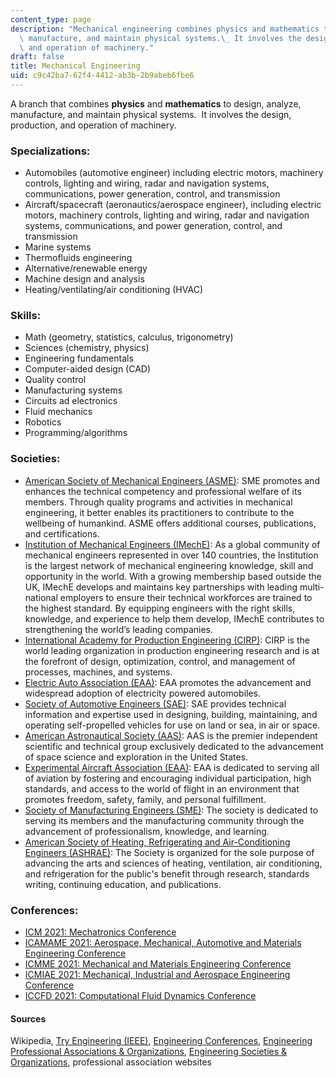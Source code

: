 ```yaml
---
content_type: page
description: "Mechanical engineering combines physics and mathematics to design, analyze,\
  \ manufacture, and maintain physical systems.\_ It involves the design, production,\
  \ and operation of machinery."
draft: false
title: Mechanical Engineering
uid: c9c42ba7-62f4-4412-ab3b-2b9abeb6fbe6
---
```

A branch that combines **physics** and **mathematics** to design, analyze, manufacture, and maintain physical systems.  It involves the design, production, and operation of machinery.

### Specializations:

- Automobiles (automotive engineer) including electric motors, machinery controls, lighting and wiring, radar and navigation systems, communications, power generation, control, and transmission
- Aircraft/spacecraft (aeronautics/aerospace engineer), including electric motors, machinery controls, lighting and wiring, radar and navigation systems, communications, and power generation, control, and transmission
- Marine systems
- Thermofluids engineering
- Alternative/renewable energy
- Machine design and analysis
- Heating/ventilating/air conditioning (HVAC)

### Skills:

- Math (geometry, statistics, calculus, trigonometry)
- Sciences (chemistry, physics)
- Engineering fundamentals
- Computer-aided design (CAD)
- Quality control
- Manufacturing systems
- Circuits ad electronics
- Fluid mechanics
- Robotics
- Programming/algorithms

### Societies:

- [American Society of Mechanical Engineers (ASME)](https://www.asme.org): SME promotes and enhances the technical competency and professional welfare of its members. Through quality programs and activities in mechanical engineering, it better enables its practitioners to contribute to the wellbeing of humankind. ASME offers additional courses, publications, and certifications.
- [Institution of Mechanical Engineers (IMechE)](https://www.imeche.org/): As a global community of mechanical engineers represented in over 140 countries, the Institution is the largest network of mechanical engineering knowledge, skill and opportunity in the world. With a growing membership based outside the UK, IMechE develops and maintains key partnerships with leading multi-national employers to ensure their technical workforces are trained to the highest standard. By equipping engineers with the right skills, knowledge, and experience to help them develop, IMechE contributes to strengthening the world’s leading companies.
- [International Academy for Production Engineering (CIRP)](https://www.cirp.net/): CIRP is the world leading organization in production engineering research and is at the forefront of design, optimization, control, and management of processes, machines, and systems.
- [Electric Auto Association (EAA)](https://www.myeva.org/): EAA promotes the advancement and widespread adoption of electricity powered automobiles.
- [Society of Automotive Engineers (SAE)](http://www.sae.org): SAE provides technical information and expertise used in designing, building, maintaining, and operating self-propelled vehicles for use on land or sea, in air or space.
- [American Astronautical Society (AAS)](http://www.astronautical.org): AAS is the premier independent scientific and technical group exclusively dedicated to the advancement of space science and exploration in the United States.
- [Experimental Aircraft Association (EAA)](http://www.eaa.org): EAA is dedicated to serving all of aviation by fostering and encouraging individual participation, high standards, and access to the world of flight in an environment that promotes freedom, safety, family, and personal fulfillment.
- [Society of Manufacturing Engineers (SME)](http://www.sme.org): The society is dedicated to serving its members and the manufacturing community through the advancement of professionalism, knowledge, and learning.
- [American Society of Heating, Refrigerating and Air-Conditioning Engineers (ASHRAE)](http://www.ashrae.org): The Society is organized for the sole purpose of advancing the arts and sciences of heating, ventilation, air conditioning, and refrigeration for the public's benefit through research, standards writing, continuing education, and publications.

### Conferences:

- [ICM 2021: Mechatronics Conference](https://waset.org/mechatronics-conference-in-june-2021-in-venice)
- [ICAMAME 2021: Aerospace, Mechanical, Automotive and Materials Engineering Conference](https://waset.org/aerospace-mechanical-automotive-and-materials-engineering-conference-in-december-2021-in-vienna)
- [ICMME 2021: Mechanical and Materials Engineering Conference](https://waset.org/mechanical-and-materials-engineering-conference-in-october-2021-in-paris)
- [ICMIAE 2021: Mechanical, Industrial and Aerospace Engineering Conference](https://waset.org/mechanical-industrial-and-aerospace-engineering-conference-in-july-2021-in-zurich)
- [ICCFD 2021: Computational Fluid Dynamics Conference](https://waset.org/computational-fluid-dynamics-conference-in-december-2021-in-london)

#### Sources

Wikipedia, [Try Engineering (IEEE)](http://tryengineering.org), [Engineering Conferences](https://conferenceindex.org/conferences/engineering), [Engineering Professional Associations & Organizations](https://jobstars.com/engineering-professional-associations-organizations/), [Engineering Societies & Organizations](https://www.loc.gov/rr/scitech/SciRefGuides/eng-organizations.html), professional association websites